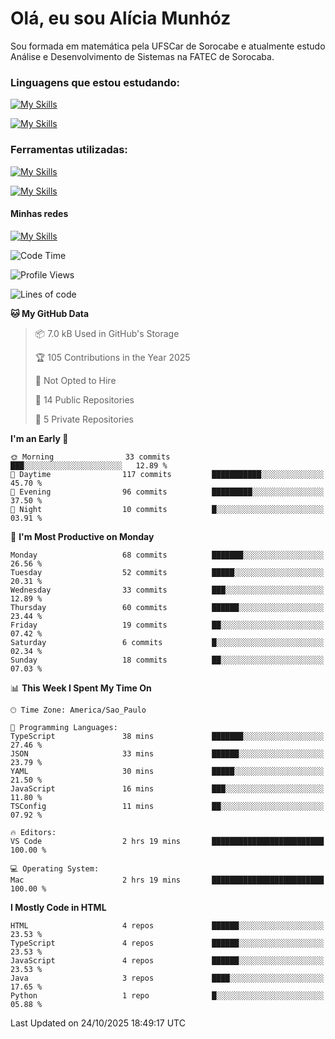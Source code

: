 # Olá, eu sou Alícia Munhóz

<p>Sou formada em matemática pela UFSCar de Sorocabe e atualmente estudo Análise e Desenvolvimento de Sistemas na FATEC de Sorocaba.</p>

### Linguagens que estou estudando:

[![My Skills](https://skillicons.dev/icons?i=js,ts,html,css)](https://skillicons.dev)


[![My Skills](https://skillicons.dev/icons?i=nodejs,java,py,latex)](https://skillicons.dev)

### Ferramentas utilizadas:

[![My Skills](https://skillicons.dev/icons?i=vscode,discord,figma,git)](https://skillicons.dev)

[![My Skills](https://skillicons.dev/icons?i=github,gmail,mongodb,sublime)](https://skillicons.dev)

#### Minhas redes
[![My Skills](https://skillicons.dev/icons?i=linkedin)](https://www.linkedin.com/in/aliciamunhozfrancodecamargo/)

<!--START_SECTION:waka-->
![Code Time](http://img.shields.io/badge/Code%20Time-302%20hrs%2015%20mins-blue)

![Profile Views](http://img.shields.io/badge/Profile%20Views-0-blue)

![Lines of code](https://img.shields.io/badge/From%20Hello%20World%20I%27ve%20Written-94.8%20thousand%20lines%20of%20code-blue)

**🐱 My GitHub Data** 

> 📦 7.0 kB Used in GitHub's Storage 
 > 
> 🏆 105 Contributions in the Year 2025
 > 
> 🚫 Not Opted to Hire
 > 
> 📜 14 Public Repositories 
 > 
> 🔑 5 Private Repositories 
 > 
**I'm an Early 🐤** 

```text
🌞 Morning                33 commits          ███░░░░░░░░░░░░░░░░░░░░░░   12.89 % 
🌆 Daytime                117 commits         ███████████░░░░░░░░░░░░░░   45.70 % 
🌃 Evening                96 commits          █████████░░░░░░░░░░░░░░░░   37.50 % 
🌙 Night                  10 commits          █░░░░░░░░░░░░░░░░░░░░░░░░   03.91 % 
```
📅 **I'm Most Productive on Monday** 

```text
Monday                   68 commits          ███████░░░░░░░░░░░░░░░░░░   26.56 % 
Tuesday                  52 commits          █████░░░░░░░░░░░░░░░░░░░░   20.31 % 
Wednesday                33 commits          ███░░░░░░░░░░░░░░░░░░░░░░   12.89 % 
Thursday                 60 commits          ██████░░░░░░░░░░░░░░░░░░░   23.44 % 
Friday                   19 commits          ██░░░░░░░░░░░░░░░░░░░░░░░   07.42 % 
Saturday                 6 commits           █░░░░░░░░░░░░░░░░░░░░░░░░   02.34 % 
Sunday                   18 commits          ██░░░░░░░░░░░░░░░░░░░░░░░   07.03 % 
```


📊 **This Week I Spent My Time On** 

```text
🕑︎ Time Zone: America/Sao_Paulo

💬 Programming Languages: 
TypeScript               38 mins             ███████░░░░░░░░░░░░░░░░░░   27.46 % 
JSON                     33 mins             ██████░░░░░░░░░░░░░░░░░░░   23.79 % 
YAML                     30 mins             █████░░░░░░░░░░░░░░░░░░░░   21.50 % 
JavaScript               16 mins             ███░░░░░░░░░░░░░░░░░░░░░░   11.80 % 
TSConfig                 11 mins             ██░░░░░░░░░░░░░░░░░░░░░░░   07.92 % 

🔥 Editors: 
VS Code                  2 hrs 19 mins       █████████████████████████   100.00 % 

💻 Operating System: 
Mac                      2 hrs 19 mins       █████████████████████████   100.00 % 
```

**I Mostly Code in HTML** 

```text
HTML                     4 repos             ██████░░░░░░░░░░░░░░░░░░░   23.53 % 
TypeScript               4 repos             ██████░░░░░░░░░░░░░░░░░░░   23.53 % 
JavaScript               4 repos             ██████░░░░░░░░░░░░░░░░░░░   23.53 % 
Java                     3 repos             ████░░░░░░░░░░░░░░░░░░░░░   17.65 % 
Python                   1 repo              █░░░░░░░░░░░░░░░░░░░░░░░░   05.88 % 
```




 Last Updated on 24/10/2025 18:49:17 UTC
<!--END_SECTION:waka-->
